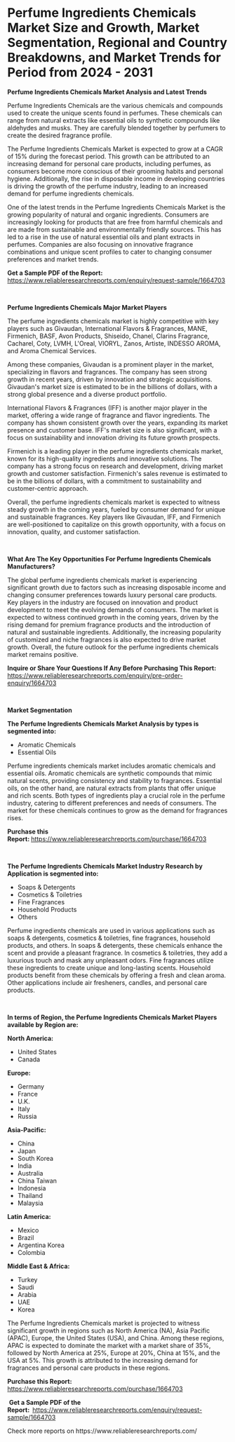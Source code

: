 <p><h1>Perfume Ingredients Chemicals Market Size and Growth, Market Segmentation, Regional and Country Breakdowns, and Market Trends for Period from 2024 -  2031</h1></p><p><strong>Perfume Ingredients Chemicals Market Analysis and Latest Trends</strong></p>
<p><p>Perfume Ingredients Chemicals are the various chemicals and compounds used to create the unique scents found in perfumes. These chemicals can range from natural extracts like essential oils to synthetic compounds like aldehydes and musks. They are carefully blended together by perfumers to create the desired fragrance profile.</p><p>The Perfume Ingredients Chemicals Market is expected to grow at a CAGR of 15% during the forecast period. This growth can be attributed to an increasing demand for personal care products, including perfumes, as consumers become more conscious of their grooming habits and personal hygiene. Additionally, the rise in disposable income in developing countries is driving the growth of the perfume industry, leading to an increased demand for perfume ingredients chemicals.</p><p>One of the latest trends in the Perfume Ingredients Chemicals Market is the growing popularity of natural and organic ingredients. Consumers are increasingly looking for products that are free from harmful chemicals and are made from sustainable and environmentally friendly sources. This has led to a rise in the use of natural essential oils and plant extracts in perfumes. Companies are also focusing on innovative fragrance combinations and unique scent profiles to cater to changing consumer preferences and market trends.</p></p>
<p><strong>Get a Sample PDF of the Report:&nbsp;</strong> <a href="https://www.reliableresearchreports.com/enquiry/request-sample/1664703">https://www.reliableresearchreports.com/enquiry/request-sample/1664703</a></p>
<p>&nbsp;</p>
<p><strong>Perfume Ingredients Chemicals Major Market Players</strong></p>
<p><p>The perfume ingredients chemicals market is highly competitive with key players such as Givaudan, International Flavors & Fragrances, MANE, Firmenich, BASF, Avon Products, Shiseido, Chanel, Clarins Fragrance, Cacharel, Coty, LVMH, L'Oreal, VIORYL, Zanos, Artiste, INDESSO AROMA, and Aroma Chemical Services.</p><p>Among these companies, Givaudan is a prominent player in the market, specializing in flavors and fragrances. The company has seen strong growth in recent years, driven by innovation and strategic acquisitions. Givaudan's market size is estimated to be in the billions of dollars, with a strong global presence and a diverse product portfolio.</p><p>International Flavors & Fragrances (IFF) is another major player in the market, offering a wide range of fragrance and flavor ingredients. The company has shown consistent growth over the years, expanding its market presence and customer base. IFF's market size is also significant, with a focus on sustainability and innovation driving its future growth prospects.</p><p>Firmenich is a leading player in the perfume ingredients chemicals market, known for its high-quality ingredients and innovative solutions. The company has a strong focus on research and development, driving market growth and customer satisfaction. Firmenich's sales revenue is estimated to be in the billions of dollars, with a commitment to sustainability and customer-centric approach.</p><p>Overall, the perfume ingredients chemicals market is expected to witness steady growth in the coming years, fueled by consumer demand for unique and sustainable fragrances. Key players like Givaudan, IFF, and Firmenich are well-positioned to capitalize on this growth opportunity, with a focus on innovation, quality, and customer satisfaction.</p></p>
<p>&nbsp;</p>
<p><strong>What Are The Key Opportunities For Perfume Ingredients Chemicals Manufacturers?</strong></p>
<p><p>The global perfume ingredients chemicals market is experiencing significant growth due to factors such as increasing disposable income and changing consumer preferences towards luxury personal care products. Key players in the industry are focused on innovation and product development to meet the evolving demands of consumers. The market is expected to witness continued growth in the coming years, driven by the rising demand for premium fragrance products and the introduction of natural and sustainable ingredients. Additionally, the increasing popularity of customized and niche fragrances is also expected to drive market growth. Overall, the future outlook for the perfume ingredients chemicals market remains positive.</p></p>
<p><strong>Inquire or Share Your Questions If Any Before Purchasing This Report:</strong> <a href="https://www.reliableresearchreports.com/enquiry/pre-order-enquiry/1664703">https://www.reliableresearchreports.com/enquiry/pre-order-enquiry/1664703</a></p>
<p>&nbsp;</p>
<p><strong>Market Segmentation</strong></p>
<p><strong>The Perfume Ingredients Chemicals Market Analysis by types is segmented into:</strong></p>
<p><ul><li>Aromatic Chemicals</li><li>Essential Oils</li></ul></p>
<p><p>Perfume ingredients chemicals market includes aromatic chemicals and essential oils. Aromatic chemicals are synthetic compounds that mimic natural scents, providing consistency and stability to fragrances. Essential oils, on the other hand, are natural extracts from plants that offer unique and rich scents. Both types of ingredients play a crucial role in the perfume industry, catering to different preferences and needs of consumers. The market for these chemicals continues to grow as the demand for fragrances rises.</p></p>
<p><strong>Purchase this Report:&nbsp;</strong><a href="https://www.reliableresearchreports.com/purchase/1664703">https://www.reliableresearchreports.com/purchase/1664703</a></p>
<p>&nbsp;</p>
<p><strong>The Perfume Ingredients Chemicals Market Industry Research by Application is segmented into:</strong></p>
<p><ul><li>Soaps & Detergents</li><li>Cosmetics & Toiletries</li><li>Fine Fragrances</li><li>Household Products</li><li>Others</li></ul></p>
<p><p>Perfume ingredients chemicals are used in various applications such as soaps & detergents, cosmetics & toiletries, fine fragrances, household products, and others. In soaps & detergents, these chemicals enhance the scent and provide a pleasant fragrance. In cosmetics & toiletries, they add a luxurious touch and mask any unpleasant odors. Fine fragrances utilize these ingredients to create unique and long-lasting scents. Household products benefit from these chemicals by offering a fresh and clean aroma. Other applications include air fresheners, candles, and personal care products.</p></p>
<p>&nbsp;</p>
<p><strong>In terms of Region, the Perfume Ingredients Chemicals Market Players available by Region are:</strong></p>
<p>
    <p> <strong> North America: </strong>
        <ul>
            <li>United States</li>
            <li>Canada</li>
        </ul>
        </p> 
    <p> <strong> Europe: </strong>
        <ul>
            <li>Germany</li>
            <li>France</li>
            <li>U.K.</li>
            <li>Italy</li>
            <li>Russia</li>
        </ul>
        </p> 
    <p> <strong> Asia-Pacific: </strong>
        <ul>
            <li>China</li>
            <li>Japan</li>
            <li>South Korea</li>
            <li>India</li>
            <li>Australia</li>
            <li>China Taiwan</li>
            <li>Indonesia</li>
            <li>Thailand</li>
            <li>Malaysia</li>
        </ul>
        </p> 
    <p> <strong> Latin America: </strong>
        <ul>
            <li>Mexico</li>
            <li>Brazil</li>
            <li>Argentina Korea</li>
            <li>Colombia</li>
        </ul>
        </p> 
    <p> <strong> Middle East & Africa: </strong>
        <ul>
            <li>Turkey</li>
            <li>Saudi</li>
            <li>Arabia</li>
            <li>UAE</li>
            <li>Korea</li>
        </ul>
    </p>
    </p>
<p><p>The Perfume Ingredients Chemicals market is projected to witness significant growth in regions such as North America (NA), Asia Pacific (APAC), Europe, the United States (USA), and China. Among these regions, APAC is expected to dominate the market with a market share of 35%, followed by North America at 25%, Europe at 20%, China at 15%, and the USA at 5%. This growth is attributed to the increasing demand for fragrances and personal care products in these regions.</p></p>
<p><strong>Purchase this Report: </strong><a href="https://www.reliableresearchreports.com/purchase/1664703">https://www.reliableresearchreports.com/purchase/1664703</a></p>
<p>&nbsp;<strong>Get a Sample PDF of the Report:&nbsp;&nbsp;</strong><a href="https://www.reliableresearchreports.com/enquiry/request-sample/1664703">https://www.reliableresearchreports.com/enquiry/request-sample/1664703</a></p>
<p><strong></strong></p>
<p>Check more reports on https://www.reliableresearchreports.com/</p>